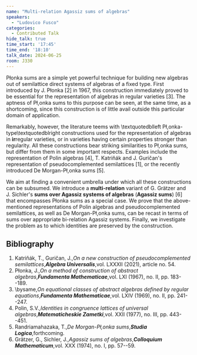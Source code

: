 ```yaml
---
name: "Multi-relation Agassiz sums of algebras"
speakers:
  - "Ludovico Fusco"
categories:
  - Contributed Talk
hide_talk: true
time_start: '17:45'
time_end: '18:10'
talk_date: 2024-06-25
room: J330
---
```







Płonka sums are a simple yet powerful technique for building new algebras out of semilattice direct systems of algebras of a fixed type. First introduced by J. Płonka [2] in 1967, this construction immediately proved to be essential for the representation of algebras in regular varieties [3]. The aptness of Pł,onka sums to this purpose can be seen, at the same time, as a shortcoming, since this construction is of little avail outside this particular domain of application.

Remarkably, however, the literature teems with \textquotedblleft Pł,onka-type\textquotedblright  constructions used for the representation of algebras in **ir**regular varieties, or in varieties having certain properties stronger than regularity. All these constructions bear striking similarities to Pł,onka sums, but differ from them in some important respects. Examples include the representation of Polin algebras [4], T. Katriňák and J. Guričan's representation of pseudocomplemented semilattices [1], or the recently introduced De Morgan-Pł,onka sums [5].

We aim at finding a convenient umbrella under which all these constructions can be subsumed. We introduce a **multi-relation** variant of G. Grätzer and J. Sichler's **sums over Agassiz systems of algebras** (**Agassiz sums**) [6] that encompasses Płonka sums as a special case. We prove that the above-mentioned representations of Polin algebras and pseudocomplemented semilattices, as well as De Morgan-Pł,onka sums, can be recast in terms of sums over appropriate bi-relation Agassiz systems. Finally, we investigate the problem as to which identities are preserved by the construction.

## Bibliography
1. Katriňák, T., Guričan, J.,_On a new construction of pseudocomplemented semilattices_,**_Algebra Universalis_**,vol. LXXXII (2021), article no. 54.
2. Płonka, J.,_On a method of construction of abstract algebras_,**_Fundamenta Mathematicae_**,vol. LXI (1967), no. II, pp. 183--189.
3. \bysame,_On equational classes of abstract algebras defined by regular equations_,**_Fundamenta Mathematicae_**,vol. LXIV (1969), no. II, pp. 241--247.
4. Polin, S.V.,_Identities in congruence lattices of universal algebras_,**_Matematicheskie Zametki_**,vol. XXII (1977), no. III, pp. 443--451.
5. Randriamahazaka, T.,_De Morgan-Pł,onka sums_,**_Studia Logica_**,forthcoming.
6. Grätzer, G., Sichler, J.,_Agassiz sums of algebras_,**_Colloquium Mathematicum_**,vol. XXX (1974), no. I, pp. 57--59.




